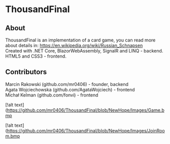 # ThousandFinal

## About

ThousandFinal is an implementation of a card game, you can read more about details in: https://en.wikipedia.org/wiki/Russian_Schnapsen <br />
Created with .NET Core, BlazorWebAssembly, SignalR and LINQ - backend. <br />
HTML5 and CSS3 - frontend. <br />

## Contributors

Marcin Rakowski (github.com/mr0406) - founder, backend  <br />
Agata Wojciechowska (github.com/AgataWojciech) - frontend <br />
Michał Kelman (github.com/fonvi) - frontend <br />

[!alt text](https://github.com/mr0406/ThousandFinal/blob/NewHope/Images/Game.bmp

[!alt text](https://github.com/mr0406/ThousandFinal/blob/NewHope/Images/JoinRoom.bmp
